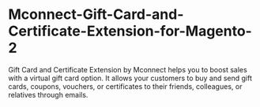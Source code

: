 # Mconnect-Gift-Card-and-Certificate-Extension-for-Magento-2
Gift Card and Certificate Extension by Mconnect helps you to boost sales with a virtual gift card option. It allows your customers to buy and send gift cards, coupons, vouchers, or certificates to their friends, colleagues, or relatives through emails.
